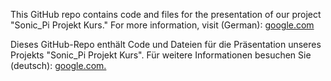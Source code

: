 This GitHub repo contains code and files for the presentation of our project "Sonic_Pi Projekt Kurs." For more information, visit (German): [google.com](https://ubiquitous-albacore-0d0.notion.site/Sonic_Pi-Projekt-Kurs-fb63e976c559481ea0013c2a7a6dab70)

Dieses GitHub-Repo enthält Code und Dateien für die Präsentation unseres Projekts "Sonic_Pi Projekt Kurs". Für weitere Informationen besuchen Sie (deutsch): [google.com.](https://ubiquitous-albacore-0d0.notion.site/Sonic_Pi-Projekt-Kurs-fb63e976c559481ea0013c2a7a6dab70)
